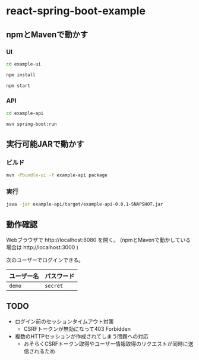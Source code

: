 # react-spring-boot-example

## npmとMavenで動かす

### UI

```sh
cd example-ui
```

```sh
npm install
```

```sh
npm start
```

### API

```sh
cd example-api
```

```sh
mvn spring-boot:run
```

## 実行可能JARで動かす

### ビルド

```sh
mvn -Pbundle-ui -f example-api package
```

### 実行

```sh
java -jar example-api/target/example-api-0.0.1-SNAPSHOT.jar
```

## 動作確認

Webブラウザで http://localhost:8080 を開く。
(npmとMavenで動かしている場合は http://localhost:3000 )

次のユーザーでログインできる。

|ユーザー名|パスワード|
|---|---|
|`demo`|`secret`|

## TODO

- ログイン前のセッションタイムアウト対策
  - CSRFトークンが無効になって403 Forbidden
- 複数のHTTPセッションが作成されてしまう問題への対応
  - おそらくCSRFトークン取得やユーザー情報取得のリクエストが同時に送信されるため

